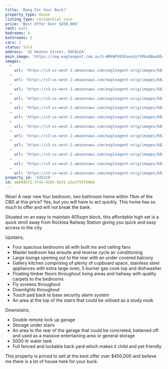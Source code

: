 ```yaml
---
title: 'Bang For Your Buck!'
property_type: House
listing_type: residential_sale
price: 'Best Offer Over $450,000'
rent: null
bedrooms: 4
bathrooms: 2
cars: 2
status: Sold
address: '32 Heaton Street, ROCKLEA'
main_image: 'https://img.eagleagent.com.au/G-WMXWPV6SEaeaXyYSMka0Bwo8E=/1280x854/smart/https://s3-us-west-2.amazonaws.com/eagleagent-orig/images/6823173/118340231-image-M.jpg'
images:
  -
    url: 'https://s3-us-west-2.amazonaws.com/eagleagent-orig/images/6823184/118340231-image-K.jpg'
  -
    url: 'https://s3-us-west-2.amazonaws.com/eagleagent-orig/images/6823183/118340231-image-J.jpg'
  -
    url: 'https://s3-us-west-2.amazonaws.com/eagleagent-orig/images/6823182/118340231-image-I.jpg'
  -
    url: 'https://s3-us-west-2.amazonaws.com/eagleagent-orig/images/6823181/118340231-image-H.jpg'
  -
    url: 'https://s3-us-west-2.amazonaws.com/eagleagent-orig/images/6823180/118340231-image-G.jpg'
  -
    url: 'https://s3-us-west-2.amazonaws.com/eagleagent-orig/images/6823179/118340231-image-F.jpg'
  -
    url: 'https://s3-us-west-2.amazonaws.com/eagleagent-orig/images/6823178/118340231-image-E.jpg'
  -
    url: 'https://s3-us-west-2.amazonaws.com/eagleagent-orig/images/6823177/118340231-image-D.jpg'
  -
    url: 'https://s3-us-west-2.amazonaws.com/eagleagent-orig/images/6823176/118340231-image-C.jpg'
  -
    url: 'https://s3-us-west-2.amazonaws.com/eagleagent-orig/images/6823175/118340231-image-B.jpg'
  -
    url: 'https://s3-us-west-2.amazonaws.com/eagleagent-orig/images/6823174/118340231-image-A.jpg'
  -
    url: 'https://s3-us-west-2.amazonaws.com/eagleagent-orig/images/6823173/118340231-image-M.jpg'
property_id: '435319'
id: deb64672-3f41-4265-9e31-a3a1f55f80bb
---
```

Wow! A near new four bedroom, two bathroom home within 11km of the CBD at this price? Yes, but you will have to act quickly. This home has so much to offer and will not break the bank.

Situated on an easy to maintain 405sqm block, this affordable high set is a quick stroll away from Rocklea Railway Station giving you quick and easy access to the city.

Upstairs;
*  Four spacious bedrooms all with built ins and ceiling fans
*  Master bedroom has ensuite and reverse cycle air conditioning
*  Large lounge opening out to the rear with an under covered balcony
*  Gallery kitchen comprising of plenty of cupboard space, stainless steel appliances with extra large oven, 5 burner gas cook top and dishwasher
*  Floating timber floors throughout living areas and hallway with quality carpets to the bedrooms
*  Fly screens throughout
*  Downlights throughout
*  Touch pad back to base security alarm system
*  An area at the top of the stairs that could be utilised as a study nook

Downstairs;
*  Double remote lock up garage
*  Storage under stairs
*  An area to the rear of the garage that could be concreted, battened off and used as a massive entertaining area or general storage
*  5000 ltr water tank
*  Full fenced and lockable back yard which makes it child and pet friendly

This property is priced to sell at the best offer over $450,000 and believe me there is a lot of house here for your buck.
